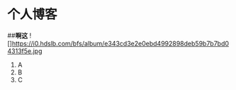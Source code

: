 # 个人博客
##**啊这**
![]https://i0.hdslb.com/bfs/album/e343cd3e2e0ebd4992898deb59b7b7bd04313f5e.jpg
1. A
2. B
3. C
